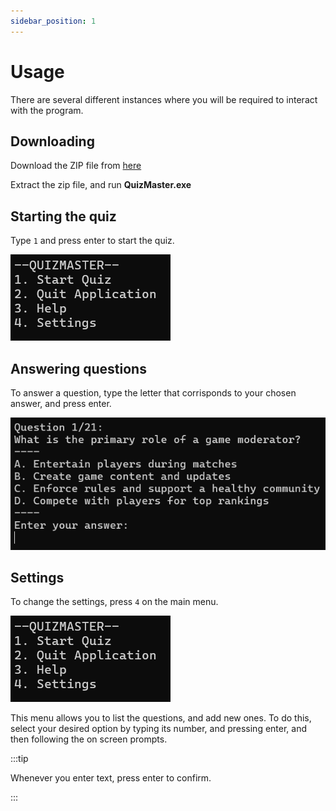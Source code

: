 ```yaml
---
sidebar_position: 1
---
```


# Usage

There are several different instances where you will be required to interact with the program.

## Downloading

Download the ZIP file from [here](https://github.com/techsideofficial/otc-l2-dtsd-quiz/releases/download/1.0.0/QuizMaster_Release.zip)

Extract the zip file, and run **QuizMaster.exe**

## Starting the quiz

Type `1` and press enter to start the quiz.

![Option Selection Menu](./img/img_menu_option_selection.png)

## Answering questions

To answer a question, type the letter that corrisponds to your chosen answer, and press enter.

![Quiz Question Screen](./img/img_menu_quiz_answer.png)

## Settings

To change the settings, press `4` on the main menu.

![Option Selection Menu](./img/img_menu_option_selection.png)

This menu allows you to list the questions, and add new ones.
To do this, select your desired option by typing its number, and pressing enter, and then following the on screen prompts.

:::tip

Whenever you enter text, press enter to confirm.

:::